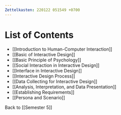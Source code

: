 ```yaml
---
Zettelkasten: 220122 051549 +0700
---
```

# List of Contents
* [[Introduction to Human-Computer Interaction]]
* [[Basic of Interactive Design]]
* [[Basic Principle of Psychology]]
* [[Social Interaction in Interactive Design]]
* [[Interface in Interactive Design]]
* [[Interactive Design Process]]
* [[Data Collecting for Interactive Design]]
* [[Analysis, Interpretation, and Data Presentation]]
* [[Establishing Requirements]]
* [[Persona and Scenario]]

Back to [[Semester 5]]